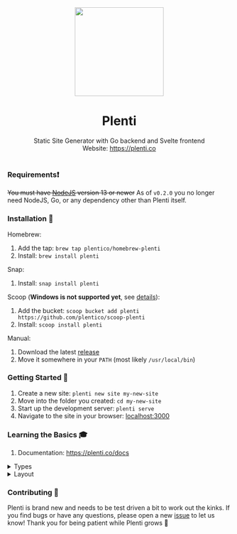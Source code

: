 <div align="center"><img src="https://plenti.co/assets/perry.png" width="200" /></div>
<h1 align="center">
  Plenti
</h1>
<div align="center">Static Site Generator with Go backend and Svelte frontend</div>
<div align="center">Website: <a href="https://plenti.co">https://plenti.co</a></div>
<br />

### Requirements:exclamation:
~~You must have [NodeJS](https://nodejs.org/) version 13 or newer~~ As of `v0.2.0` you no longer need NodeJS, Go, or any dependency other than Plenti itself.

### Installation :floppy_disk:

Homebrew:
1. Add the tap: `brew tap plentico/homebrew-plenti`
2. Install: `brew install plenti`

Snap:
1. Install: `snap install plenti`

Scoop (**Windows is not supported yet**, see [details](https://github.com/plentico/plenti/issues/45#issuecomment-668819223)):
1. Add the bucket: `scoop bucket add plenti https://github.com/plentico/scoop-plenti`
2. Install: `scoop install plenti`

Manual:
1. Download the latest [release](https://github.com/plentico/plenti/releases)
2. Move it somewhere in your `PATH` (most likely `/usr/local/bin`)

### Getting Started :rocket:
1. Create a new site: `plenti new site my-new-site`
2. Move into the folder you created: `cd my-new-site`
3. Start up the development server: `plenti serve`
4. Navigate to the site in your browser: [localhost:3000](http://localhost:3000)


### Learning the Basics 🎓
1. Documentation: https://plenti.co/docs

<details>
<summary>Types</summary>

### Types
The `content/` folder in a project is where all your data lives (in JSON format). This is typically divided into multiple subfolders that define your _types_. Types are just a way to group content of a similar structure. Individual files inside a type are very flexible, in fact you can define any field schema you'd like and there are no required keys. Even though files may be grouped together as a type, they can actually have variability between them in terms of their field structure - just make sure you account for this in your corresponding `layout/content/` files!

**Single file types**: Anything that appears at the first level within the content folder is a type. This can include single files such as `index.json` and `404.json`, which are also types, but only have a one-off data source. You can define your own single file types this way if you'd like.

**Blueprints**: There is an optional, special named file that goes inside your individual type folders named `_blueprint.json`. This defines the default field schema for that specific type. The _keys_ of the blueprint correspond to field names used in the content files and the _values_ tell the kind of field that is being used. **TODO**: Currently the blueprint doesn't do much and there is no list of standardized _values_, but in the future this will be fleshed out and it will aid in generating scaffoling and tying into the cms (see https://github.com/plentico/plenti/issues/15).

**Paths**: The endpoint nodes for your pages (of whatever Type) will be defined by your data source. By default this corresponds to the structure of folders and files in your `content/` folder, for example:

- `content/index.json` = `https://example.com/`
- `content/blog/post1.json` = `https://example.com/blog/post1`
- `content/events/event1.json` = `https://example.com/events/event1`

You can overide the default path structure in the site's configuration file (`plenti.json`). For example if you had a Type called `pages` and you wanted it to appear at the top level of the site and not in the format `https://example.com/pages/page1`, you could add the following to `plenti.json`:

```json
"types": {
  "pages": "/:filename"
}
```
This would allow a content file located at `content/pages/page1.json` to appear in the following format: `https://example.com/page1`. 

You can use any custom key that you define in your content source, e.g. `:title`, `:date`, etc in your path, for example:
```json
"types": {
  "blog": "/blog/:field(author)/:field(title)"
}
```

If you want to have a content source without a path (no node endpoint that site visitors can access), simply delete the corresponding svelte template in `layout/content/`. You can do this automatically use the "endpoint" flag when creating a new type, for example: `plenti new type YOUR_TYPE --endpoint=false`

</details>

<details>
<summary>Layout</summary>

### Layout
All the templating is done in "disappearing" JS component framework called [Svelte](https://svelte.dev/). Svelte offers a simplified syntax and creates a welcoming developer experience for folks coming directly from an HTML/CSS background. It also offers some performance benefits over similar frameworks since it doesn't require a virtual dom and its runtime is rather small.

**layout/global/html.svelte**: This file is important and changing its name will break your app. You could also potentially break your routing if you're not careful with `<svelte:component this={route} {...node.fields} {allNodes} />`. Once you're aware of those two things, this file shouldn't be too scary and is meant for you to customize.

**layout/content/**: Files that live in this folder correspond directly to the Types defined in your content source. For example if you have blog Type (`content/blog/post-whatever.json`) you would create a corresponding template at `layout/content/blog.svelte`. One template should be used per Type and it will feed many content files to create individual nodes (endpoints).

The rest of the structure is really up to you. We try to create logical default folders, such as `layout/components/`for reusable widgets and `layout/scripts/` for helper functions, but feel free to completely change these and make the structure your own.


</details>

### Contributing :purple_heart:
Plenti is brand new and needs to be test driven a bit to work out the kinks. If you find bugs or have any questions, please open a new [issue](https://github.com/plentico/plenti/issues) to let us know! Thank you for being patient while Plenti grows :seedling:
